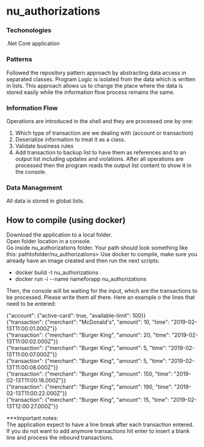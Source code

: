 # nu_authorizations

### Techonologies
.Net Core application

### Patterns
Followed the repository pattern approach by abstracting data access in separated classes.
Program Logic is isolated from the data which is written in lists. This approach allows us to change the place where the data is stored easily while the information flow process remains the same.

### Information Flow
Operations are introduced in the shell and they are processed one by one:
  1. Which type of transaction are we dealing with (account or transaction)
  2. Deserialize information to treat it as a class.
  3. Validate business rules
  4. Add transaction to backup list to have them as references and to an output list including updates and violations.
After all operations are processed then the program reads the output list content to show it in the console.

### Data Management
All data is stored in global lists.

## How to compile (using docker)
Download the application to a local folder.  
Open folder location in a console.  
Go inside nu_authorizations folder. Your path should look something like this: pathtofolder/nu_authorizations>
Use docker to compile, make sure you already have an image created and then run the next scripts:  
- docker build -t nu_authorizations .
- docker run -i --name nameforapp nu_authorizations

Then, the console will be waiting for the input, which are the transactions to be processed. Please write them all there.
Here an example o the lines that need to be entered:

{"account": {"active-card": true, "available-limit": 100}}  
{"transaction": {"merchant": "McDonald's", "amount": 10, "time": "2019-02-13T11:00:01.000Z"}}  
{"transaction": {"merchant": "Burger King", "amount": 20, "time": "2019-02-13T11:00:02.000Z"}}  
{"transaction": {"merchant": "Burger King", "amount": 5, "time": "2019-02-13T11:00:07.000Z"}}  
{"transaction": {"merchant": "Burger King", "amount": 5, "time": "2019-02-13T11:00:08.000Z"}}  
{"transaction": {"merchant": "Burger King", "amount": 150, "time": "2019-02-13T11:00:18.000Z"}}  
{"transaction": {"merchant": "Burger King", "amount": 190, "time": "2019-02-13T11:00:22.000Z"}}  
{"transaction": {"merchant": "Burger King", "amount": 15, "time": "2019-02-13T12:00:27.000Z"}}  

***Important notes:  
The application expect to have a line break after each transaction entered.  
If you do not want to add anymore transactions hit enter to insert a blank line and process the inbound transactions.  
